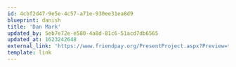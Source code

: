 ```yaml
---
id: 4cbf2d47-9e5e-4c57-a71e-930ee31ea8d9
blueprint: danish
title: 'Dan Mark'
updated_by: 5eb7e72e-e580-4a8d-81c6-51acd7db6565
updated_at: 1623242648
external_link: 'https://www.friendpay.org/PresentProject.aspx?Preview=true&Pkey=1398'
template: link
---
```

